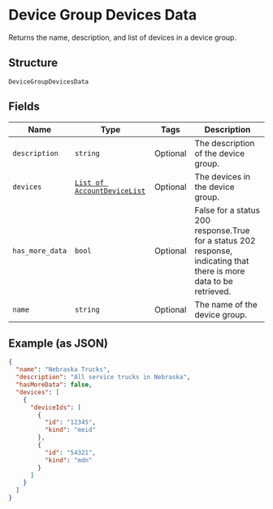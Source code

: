 
# Device Group Devices Data

Returns the name, description, and list of devices in a device group.

## Structure

`DeviceGroupDevicesData`

## Fields

| Name | Type | Tags | Description |
|  --- | --- | --- | --- |
| `description` | `string` | Optional | The description of the device group. |
| `devices` | [`List of AccountDeviceList`](../../doc/models/account-device-list.md) | Optional | The devices in the device group. |
| `has_more_data` | `bool` | Optional | False for a status 200 response.True for a status 202 response, indicating that there is more data to be retrieved. |
| `name` | `string` | Optional | The name of the device group. |

## Example (as JSON)

```json
{
  "name": "Nebraska Trucks",
  "description": "All service trucks in Nebraska",
  "hasMoreData": false,
  "devices": [
    {
      "deviceIds": [
        {
          "id": "12345",
          "kind": "meid"
        },
        {
          "id": "54321",
          "kind": "mdn"
        }
      ]
    }
  ]
}
```

